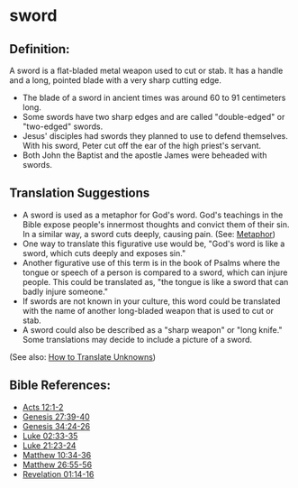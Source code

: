 # sword #

## Definition: ##

A sword is a flat-bladed metal weapon used to cut or stab. It has a handle and a long, pointed blade with a very sharp cutting edge.

* The blade of a sword in ancient times was around 60 to 91 centimeters long.
* Some swords have two sharp edges and are called "double-edged" or "two-edged" swords.
* Jesus' disciples had swords they planned to use to defend themselves. With his sword, Peter cut off the ear of the high priest's servant.
* Both John the Baptist and the apostle James were beheaded with swords.

## Translation Suggestions ##

* A sword is used as a metaphor for God's word. God's teachings in the Bible expose people's innermost thoughts and convict them of their sin. In a similar way, a sword cuts deeply, causing pain. (See: [Metaphor](en/ta-vol1/translate/man/figs-metaphor))
* One way to translate this figurative use would be, "God's word is like a sword, which cuts deeply and exposes sin."
* Another figurative use of this term is in the book of Psalms where the tongue or speech of a person is compared to a sword, which can injure people. This could be translated as, "the tongue is like a sword that can badly injure someone."
* If swords are not known in your culture, this word could be translated with the name of another long-bladed weapon that is used to cut or stab.
* A sword could also be described as a "sharp weapon" or "long knife." Some translations may decide to include a picture of a sword.

(See also: [How to Translate Unknowns](en/ta-vol1/translate/man/translate-unknown))



## Bible References: ##

* [Acts 12:1-2](en/tn/act/help/12/01)
* [Genesis 27:39-40](en/tn/gen/help/27/39)
* [Genesis 34:24-26](en/tn/gen/help/34/24)
* [Luke 02:33-35](en/tn/luk/help/02/33)
* [Luke 21:23-24](en/tn/luk/help/21/23)
* [Matthew 10:34-36](en/tn/mat/help/10/34)
* [Matthew 26:55-56](en/tn/mat/help/26/55)
* [Revelation 01:14-16](en/tn/rev/help/01/14)